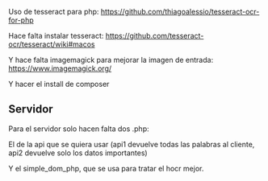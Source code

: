 Uso de tesseract para php:
https://github.com/thiagoalessio/tesseract-ocr-for-php

Hace falta instalar tesseract:
https://github.com/tesseract-ocr/tesseract/wiki#macos

Y hace falta imagemagick para mejorar la imagen de entrada: 
https://www.imagemagick.org/

Y hacer el install de composer

## Servidor
Para el servidor solo hacen falta dos .php:

El de la api que se quiera usar (api1 devuelve todas las palabras al cliente, api2 devuelve solo los datos importantes)

Y el simple_dom_php, que se usa para tratar el hocr mejor.
